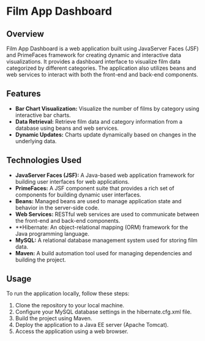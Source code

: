 # Film App Dashboard

## Overview    

Film App Dashboard is a web application built using JavaServer Faces (JSF) and PrimeFaces framework for creating dynamic and interactive data visualizations. It provides a dashboard interface to visualize film data categorized by different categories. The application also utilizes beans and web services to interact with both the front-end and back-end components.

## Features
- **Bar Chart Visualization:** Visualize the number of films by category using interactive bar charts.
- **Data Retrieval:** Retrieve film data and category information from a database using beans and web services.
- **Dynamic Updates:** Charts update dynamically based on changes in the underlying data.

## Technologies Used
- **JavaServer Faces (JSF):** A Java-based web application framework for building user interfaces for web applications.
- **PrimeFaces:** A JSF component suite that provides a rich set of components for building dynamic user interfaces.
- **Beans:** Managed beans are used to manage application state and behavior in the server-side code.
- **Web Services:** RESTful web services are used to communicate between the front-end and back-end components.
- **Hibernate: An object-relational mapping (ORM) framework for the Java programming language.
- **MySQL:** A relational database management system used for storing film data.
- **Maven:** A build automation tool used for managing dependencies and building the project.

## Usage
To run the application locally, follow these steps:

1. Clone the repository to your local machine.
2. Configure your MySQL database settings in the hibernate.cfg.xml file.
3. Build the project using Maven.
4. Deploy the application to a Java EE server (Apache Tomcat).
5. Access the application using a web browser.
